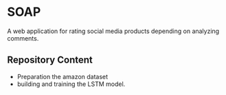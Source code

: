 # SOAP
A web application for rating social media products depending on analyzing comments.
## Repository Content
- Preparation the amazon dataset
- building and training the LSTM model.
